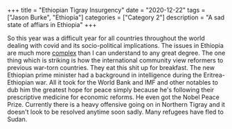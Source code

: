 +++
title = "Ethiopian Tigray Insurgency"
date = "2020-12-22"
tags = ["Jason Burke", "Ethiopia"]
categories = ["Category 2"]
description = "A sad state of affiars in Ethiopia"
+++

So this year was a difficult year for all countries throughout the world dealing with covid and its socio-political implications. The issues in Ethiopia are much more [complex](https://www.theguardian.com/news/audio/2020/dec/01/the-nobel-peace-prize-winner-going-to-war-in-ethiopia-podcast "see this podcast embeded here from the Guardian") than I can understand to any great degree. The one thing which is striking is how the international community view reformers to previous war-torn countries. They eat this shit up for breakfast. The new Ethiopian prime minister had a background in intelligence during the Eritrea-Ethiopian war. All it took for the World Bank and IMF and other notables to dub him the greatest hope for peace simply because he's following their prescriptive medicine for economic reforms. He even got the Nobel Peace Prize. Currently there is a heavy offensive going on in Northern Tigray and it doesn't look to be resolved anytime soon sadly. Many refugees have fled to Sudan. 
